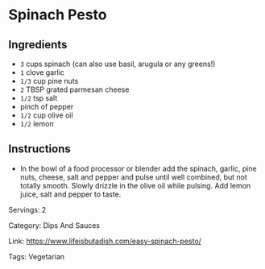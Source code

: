 # Spinach Pesto

## Ingredients

- `3` cups spinach (can also use basil, arugula or any greens!)
- `1` clove garlic
- `1/3` cup pine nuts
- `2` TBSP grated parmesan cheese
- `1/2` tsp salt
- pinch of pepper
- `1/2` cup olive oil
- `1/2` lemon

## Instructions

- In the bowl of a food processor or blender add the spinach, garlic, pine nuts, cheese, salt and pepper and pulse until well combined, but not totally smooth. Slowly drizzle in the olive oil while pulsing. Add lemon juice, salt and pepper to taste.

Servings: 2

Category: Dips And Sauces

Link: https://www.lifeisbutadish.com/easy-spinach-pesto/

Tags: Vegetarian

